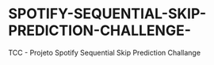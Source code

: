 # SPOTIFY-SEQUENTIAL-SKIP-PREDICTION-CHALLENGE-
TCC - Projeto Spotify Sequential Skip Prediction Challange

